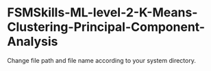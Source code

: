 # FSMSkills-ML-level-2-K-Means-Clustering-Principal-Component-Analysis

Change file path and file name according to your system directory.
